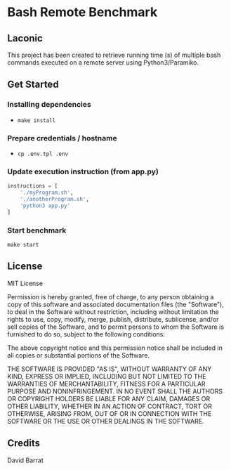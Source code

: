 # Bash Remote Benchmark

## Laconic

This project has been created to retrieve running time (s) of multiple bash commands executed on a remote server using Python3/Paramiko.

## Get Started

### Installing dependencies

- `make install`

### Prepare credentials / hostname

- `cp .env.tpl .env`

### Update execution instruction (from app.py)

```python
instructions = [
    './myProgram.sh',
    './anotherProgram.sh',
    'python3 app.py'
]
```

### Start benchmark

`make start`

## License

MIT License

Permission is hereby granted, free of charge, to any person obtaining a copy of this software and associated documentation files (the "Software"), to deal in the Software without restriction, including without limitation the rights to use, copy, modify, merge, publish, distribute, sublicense, and/or sell copies of the Software, and to permit persons to whom the Software is furnished to do so, subject to the following conditions:

The above copyright notice and this permission notice shall be included in all copies or substantial portions of the Software.

THE SOFTWARE IS PROVIDED "AS IS", WITHOUT WARRANTY OF ANY KIND, EXPRESS OR IMPLIED, INCLUDING BUT NOT LIMITED TO THE WARRANTIES OF MERCHANTABILITY, FITNESS FOR A PARTICULAR PURPOSE AND NONINFRINGEMENT. IN NO EVENT SHALL THE AUTHORS OR COPYRIGHT HOLDERS BE LIABLE FOR ANY CLAIM, DAMAGES OR OTHER LIABILITY, WHETHER IN AN ACTION OF CONTRACT, TORT OR OTHERWISE, ARISING FROM, OUT OF OR IN CONNECTION WITH THE SOFTWARE OR THE USE OR OTHER DEALINGS IN THE SOFTWARE.

## Credits

David Barrat